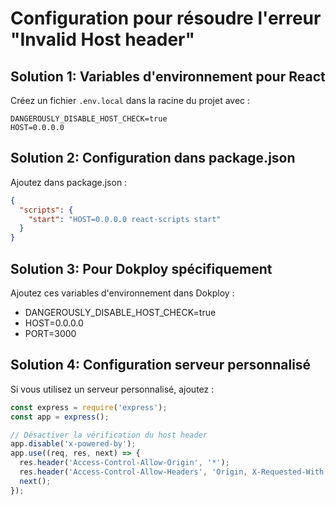 # Configuration pour résoudre l'erreur "Invalid Host header"

## Solution 1: Variables d'environnement pour React

Créez un fichier `.env.local` dans la racine du projet avec :

```
DANGEROUSLY_DISABLE_HOST_CHECK=true
HOST=0.0.0.0
```

## Solution 2: Configuration dans package.json

Ajoutez dans package.json :
```json
{
  "scripts": {
    "start": "HOST=0.0.0.0 react-scripts start"
  }
}
```

## Solution 3: Pour Dokploy spécifiquement

Ajoutez ces variables d'environnement dans Dokploy :
- DANGEROUSLY_DISABLE_HOST_CHECK=true
- HOST=0.0.0.0
- PORT=3000

## Solution 4: Configuration serveur personnalisé

Si vous utilisez un serveur personnalisé, ajoutez :
```javascript
const express = require('express');
const app = express();

// Désactiver la vérification du host header
app.disable('x-powered-by');
app.use((req, res, next) => {
  res.header('Access-Control-Allow-Origin', '*');
  res.header('Access-Control-Allow-Headers', 'Origin, X-Requested-With, Content-Type, Accept');
  next();
});
```
